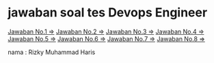 <H1>jawaban soal tes Devops Engineer</H1>

[Jawaban No.1 =>](https://github.com/rizkykhiply/DevopsEngineerBatch5/blob/master/JawabanNo_1.md)
[Jawaban No.2 =>](https://github.com/rizkykhiply/DevopsEngineerBatch5/blob/master/JawabanNo_2.md)
[Jawaban No.3 =>](https://github.com/rizkykhiply/DevopsEngineerBatch5/blob/master/JawabanNo_3.md)
[Jawaban No.4 =>](https://github.com/rizkykhiply/DevopsEngineerBatch5/blob/master/JawabanNo_4.md)
[Jawaban No.5 =>](https://github.com/rizkykhiply/DevopsEngineerBatch5/blob/master/JawabanNo_5.md)
[Jawaban No.6 =>](https://github.com/rizkykhiply/DevopsEngineerBatch5/blob/master/JawabanNo_6.md)
[Jawaban No.7 =>](https://github.com/rizkykhiply/DevopsEngineerBatch5/blob/master/JawabanNo_7.md)
[Jawaban No.8 =>](https://github.com/rizkykhiply/DevopsEngineerBatch5/blob/master/JawabanNo_8.md)


nama : Rizky Muhammad Haris